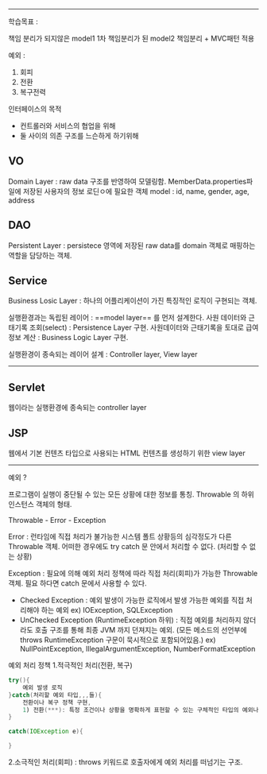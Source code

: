<hr>

학습목표 :  


책임 분리가 되지않은 model1
1차 책임분리가 된 model2
책임분리 + MVC패턴 적용







예외 : 
1. 회피
2. 전환
3. 복구전력




인터페이스의 목적
- 컨트롤러와 서비스의 협업을 위해
- 둘 사이의 의존 구조를 느슨하게 하기위해 





## VO

 Domain Layer : raw data 구조를 반영하여 모델링함.
 MemberData.properties파일에 저장된 사용자의 정보 로딘ㅇ에 필요한 객체
 model : id, name, gender, age, address 


## DAO

 Persistent Layer : persistece 영역에 저장된 raw data를 domain 객체로 매핑하는 
 			역할을 담당하는 객체. 



## Service

Business Losic Layer : 하나의 어플리케이션이 가진 특징적인 로직이 구현되는 객체.



 실행환경과는 독립된 레이어 : ==model layer== 를 먼저 설계한다.
 사원 데이터와 근태기록 조회(select) : Persistence Layer 구현.
 사원데이터와 근태기록을 토대로 급여 정보 계산 : Business Logic Layer 구현.
 
 실행환경이 종속되는 레이어 설계 : Controller layer, View layer

<hr>

## Servlet

웹이라는 실행환경에 종속되는 controller layer


## JSP

웹에서 기본 컨텐츠 타입으로 사용되는 HTML 컨텐츠를 생성하기 위한 view layer

<hr>


예외 ?

프로그램이 실행이 중단될 수 있는 모든 상황에 대한 정보를 통칭.
Throwable 의 하위 인스턴스 객체의 형태.

Throwable - Error
         - Exception



Error  : 런타임에 직접 처리가 불가능한 시스템 폴트 상황등의 심각정도가 다른 Throwable 객체.
어떠한 경우에도 try catch 문 안에서 처리할 수 없다.
		(처리할 수 없는 상황)
		
Exception : 필요에 의해 예외 처리 정책에 따라 직접 처리(회피)가 가능한 Throwable 객체.
필요 하다면 catch 문에서 사용할 수 있다.
  - Checked Exception : 예외 발생이 가능한 로직에서 발생 가능한 예외를 직접 처리해야 하는 예외
	  ex) IOException, SQLException
  - UnChecked Exception (RuntimeException 하위) : 직접 예외를 처리하지 않더라도 호출 구조를 통해 최종 JVM 까지 던져지는 예외.
  (모든 메소드의 선언부에 throws RuntimeException 구문이 묵시적으로 포함되어있음.)
	  ex) NullPointException, IllegalArgumentException, NumberFormatException



예외 처리 정책
1.적극적인 처리(전환, 복구)
```java
try(){
	예외 발생 로직
}catch(처리할 예외 타입,,,들){
	전환이나 복구 정책 구현,
	1) 전환(***): 특정 조건이나 상황을 명확하게 표현할 수 있는 구체적인 타입의 예외나, 혹은 전혀 다른 예외의 분류로 wrapping 할 때 사용되는 전략.
}
```

```java
catch(IOException e){

}
```


2.소극적인 처리(회피) : throws 키워드로 호출자에게 예외 처리를 떠넘기는 구조.
